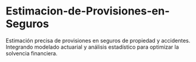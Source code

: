 # Estimacion-de-Provisiones-en-Seguros
Estimación precisa de provisiones en seguros de propiedad y accidentes. Integrando modelado actuarial y análisis estadístico para optimizar la solvencia financiera.

